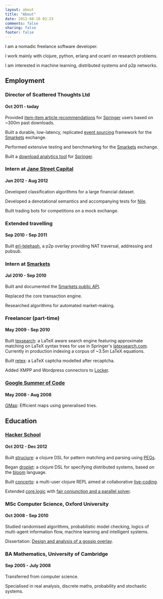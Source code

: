 ```yaml
---
layout: about
title: "About"
date: 2012-08-16 02:23
comments: false
sharing: false
footer: false
---
```


I am a nomadic freelance software developer.

I work mainly with clojure, python, erlang and ocaml on research problems.

I am interested in machine learning, distributed systems and p2p networks.

## Employment

### Director of Scattered Thoughts Ltd
#### Oct 2011 - today

Provided [item-item article recommendations](https://github.com/jamii/springer-recommendations) for [Springer](http://springer.com) users based on ~300m past downloads.

Built a durable, low-latency, replicated [event sourcing](http://martinfowler.com/eaaDev/EventSourcing.html) framework for the [Smarkets](http://smarkets.com) exchange.

Performed extensive testing and benchmarking for the [Smarkets](http://smarkets.com) exchange.

Built a [download analytics tool](https://github.com/jamii/springer-analytics) for [Springer](http://springer.com).

### Intern at [Jane Street Capital](http://www.janestreet.com/)
#### Jun 2012 - Aug 2012

Developed classification algorithms for a large financial dataset.

Developed a denotational semantics and accompanying tests for [Nile](http://osdir.com/ml/general/2012-07/msg36469.html).

Built trading bots for competitions on a mock exchange.

### Extended travelling
#### Sep 2010 - Sep 2011

Built [erl-telehash](https://github.com/jamii/erl-telehash), a p2p overlay providing NAT traversal, addressing and pubsub.

### Intern at [Smarkets](https://smarkets.com/)
#### Jul 2010 - Sep 2010

Built and documented the [Smarkets public API](https://smarkets.com/api).

Replaced the core transaction engine.

Researched algorithms for automated market-making.

### Freelancer (part-time)
#### May 2009 - Sep 2010

Built [texsearch](https://github.com/jamii/texsearch): a LaTeX aware search engine featuring approximate matching on LaTeX syntax trees for use in Springer's [latexsearch.com](http://latexsearch.com). Currently in production indexing a corpus of ~3.5m LaTeX equations.

Built [retex](https://github.com/jamii/retex): a LaTeX captcha modelled after recaptcha.

Added XMPP and Wordpress connectors to [Locker](http://lockerproject.org/).

### [Google Summer of Code](http://code.google.com/soc/)
#### May 2008 - Aug 2008

[GMap](http://hackage.haskell.org/package/gmap): Efficient maps using generalised tries.

## Education

### [Hacker School](https://www.hackerschool.com/)
#### Oct 2012 - Dec 2012

Built [strucjure](https://github.com/jamii/strucjure): a clojure DSL for pattern matching and parsing using [PEGs](http://en.wikipedia.org/wiki/Parsing_expression_grammar).

Began [droplet](https://github.com/jamii/droplet): a clojure DSL for specifying distributed systems, based on the [bloom](http://www.bloom-lang.net/) language.

Built [concerto](https://github.com/jamii/concerto): a multi-user clojure REPL aimed at collaborative [live-coding](http://en.wikipedia.org/wiki/Live_coding).

Extended [core.logic](https://github.com/clojure/core.logic) with [fair conjunction and a parallel solver](https://github.com/clojure/core.logic/pull/13).

### MSc Computer Science, Oxford University
#### Oct 2008 - Sep 2010

Studied randomised algorithms, probabilistic model checking, logics of multi-agent information flow, machine learning and intelligent systems.

Dissertation: [Design and analysis of a gossip overlay](http://github.com/jamii/dissertation).

### BA Mathematics, University of Cambridge
#### Sep 2005 - July 2008

Transferred from computer science.

Specialised in real analysis, discrete maths, probability and stochastic systems.
